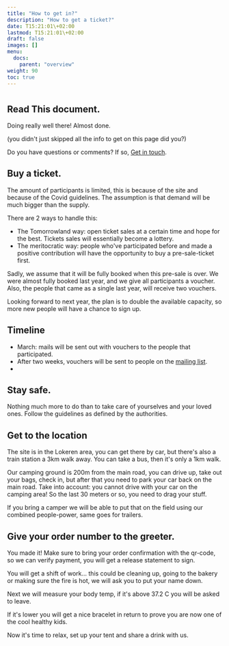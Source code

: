 ```yaml
---
title: "How to get in?"
description: "How to get a ticket?"
date: T15:21:01\+02:00
lastmod: T15:21:01\+02:00
draft: false
images: []
menu: 
  docs:
    parent: "overview"
weight: 90
toc: true
---
```

# 

## Read This document.

Doing really well there! Almost done.

\(you didn't just skipped all the info to get on this page did you?\)


Do you have questions or comments? If so, [Get in touch](contact.md).

## Buy a ticket.
The amount of participants is limited, this is because of the site and because of the Covid guidelines. The assumption is that demand will be much bigger than the supply. 

There are 2 ways to handle this: 
* The Tomorrowland way: open ticket sales at a certain time and hope for the best. Tickets sales will essentially become a lottery. 
* The meritocratic way: people who've participated before and made a positive contribution will have the opportunity to buy a pre-sale-ticket first. 

Sadly, we assume that it will be fully booked when this pre-sale is over. We were almost fully booked last year, and we give all participants a voucher. Also, the people that came as a single last year, will receive two vouchers.

Looking forward to next year, the plan is to double the available capacity, so more new people will have a chance to sign up.

## Timeline

* March: mails will be sent out with vouchers to the people that participated.
* After two weeks, vouchers will be sent to people on the [mailing list](https://roguerope.be/pages/newsletter.html).
* 

## Stay safe.

Nothing much more to do than to take care of yourselves and your loved ones. Follow the guidelines as defined by the authorities.

## Get to the location

The site is in the Lokeren area, you can get there by car, but there's also a train station a 3km walk away. You can take a bus, then it's only a 1km walk.

Our camping ground is 200m from the main road, you can drive up, take out your bags, check in, but after that you need to park your car back on the main road. Take into account: you cannot drive with your car on the camping area! So the last 30 meters or so, you need to drag your stuff.

If you bring a camper we will be able to put that on the field using our combined people-power, same goes for trailers.  


## Give your order number to the greeter.

You made it! Make sure to bring your order confirmation with the qr-code, so we can verify payment, you will get a release statement to sign.

You will get a shift of work... this could be cleaning up, going to the bakery or making sure the fire is hot, we will ask you to put your name down.

Next we will measure your body temp, if it's above 37.2 C you will be asked to leave.

If it's lower you will get a nice bracelet in return to prove you are now one of the cool healthy kids.

Now it's time to relax, set up your tent and share a drink with us.